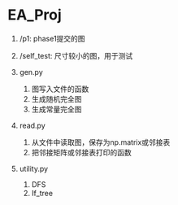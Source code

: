# EA_Proj


1. /p1: phase1提交的图
2. /self_test: 尺寸较小的图，用于测试
3. gen.py
    1. 图写入文件的函数
    2. 生成随机完全图
    3. 生成常量完全图

4. read.py
    1. 从文件中读取图，保存为np.matrix或邻接表
    2. 把邻接矩阵或邻接表打印的函数

5. utility.py
    1. DFS
    2. If_tree